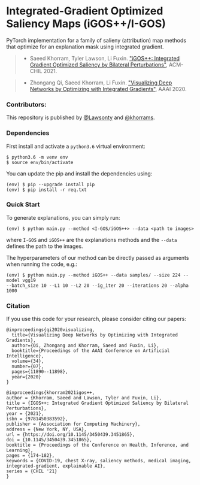 # Integrated-Gradient Optimized Saliency Maps (iGOS++/I-GOS)
PyTorch implementation for a family of salieny (attribution) map methods that optimize for an explanation mask using integrated gradient. 

>* Saeed Khorram, Tyler Lawson, Li Fuxin. ["iGOS++: Integrated Gradient Optimized Saliency by Bilateral Perturbations"](https://arxiv.org/pdf/2012.15783.pdf), ACM-CHIL 2021.

>* Zhongang Qi, Saeed Khorram, Li Fuxin. ["Visualizing Deep Networks by Optimizing with Integrated Gradients"](https://aaai.org/ojs/index.php/AAAI/article/view/6863/6717), AAAI 2020.

### Contributors: 
This repository is published by [@Lawsonty](https://github.com/Lawsonty/) and [@khorrams](https://github.com/khorrams/). 


### Dependencies

 
First install and activate a `python3.6` virtual environment:

```
$ python3.6 -m venv env
$ source env/bin/activate
```
You can update the pip and install the dependencies using:
```
(env) $ pip --upgrade install pip
(env) $ pip install -r req.txt
```

### Quick Start
To generate explanations, you can simply run:
```
(env) $ python main.py --method <I-GOS/iGOS++> --data <path to images> 
```
where `I-GOS` and `iGOS++` are the explanations methods and the `--data` defines the path to the images.

The hyperparameters of our method can be directly passed as arguments when running the code, e.g.:
```
(env) $ python main.py --method iGOS++ --data samples/ --size 224 --model vgg19 
--batch_size 10 --L1 10 --L2 20 --ig_iter 20 --iterations 20 --alpha 1000 
```
 
### Citation
If you use this code for your research, please consider citing our papers:

```
@inproceedings{qi2020visualizing,
  title={Visualizing Deep Networks by Optimizing with Integrated Gradients},
  author={Qi, Zhongang and Khorram, Saeed and Fuxin, Li},
  booktitle={Proceedings of the AAAI Conference on Artificial Intelligence},
  volume={34},
  number={07},
  pages={11890--11898},
  year={2020}
}
```

```
@inproceedings{khorram2021igos++,
author = {Khorram, Saeed and Lawson, Tyler and Fuxin, Li},
title = {IGOS++: Integrated Gradient Optimized Saliency by Bilateral Perturbations},
year = {2021},
isbn = {9781450383592},
publisher = {Association for Computing Machinery},
address = {New York, NY, USA},
url = {https://doi.org/10.1145/3450439.3451865},
doi = {10.1145/3450439.3451865},
booktitle = {Proceedings of the Conference on Health, Inference, and Learning},
pages = {174–182},
keywords = {COVID-19, chest X-ray, saliency methods, medical imaging, integrated-gradient, explainable AI},
series = {CHIL '21}
}
```

